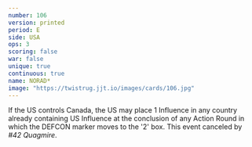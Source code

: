 ```yaml
---
number: 106
version: printed
period: E
side: USA
ops: 3
scoring: false
war: false
unique: true
continuous: true
name: NORAD*
image: "https://twistrug.jjt.io/images/cards/106.jpg"
---
```

If the US controls Canada, the US may place 1 Influence in any country already containing US Influence at the conclusion of any Action Round in which the DEFCON marker moves to the '2' box. This event canceled by *#42 Quagmire*.
